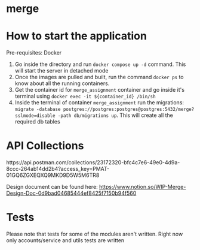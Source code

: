 # merge

<h1> How to start the application </h1>
Pre-requisites: Docker

1) Go inside the directory and run `docker compose up -d` command. This will start the server in detached mode
2) Once the images are pulled and built, run the command `docker ps` to know about all the running containers.
3) Get the container id for `merge_assignment` container and go inside it's terminal using `docker exec -it ${container_id} /bin/sh`
4) Inside the terminal of container `merge_assignment` run the migrations: `migrate -database postgres://postgres:postgres@postgres:5432/merge?sslmode=disable -path db/migrations up`.
This will create all the required db tables

<h1> API Collections </h1>
https://api.postman.com/collections/23172320-bfc4c7e6-49e0-4d9a-8ccc-264ab14dd2b4?access_key=PMAT-01GQ6ZGXEQXQ9MKD9D5W5M6TR8

Design document can be found here: https://www.notion.so/WIP-Merge-Design-Doc-0d9bad04685444ef8425f7150b94f560

<h1> Tests </h1>
Please note that tests for some of the modules aren't written. Right now only accounts/service and utils tests are written
